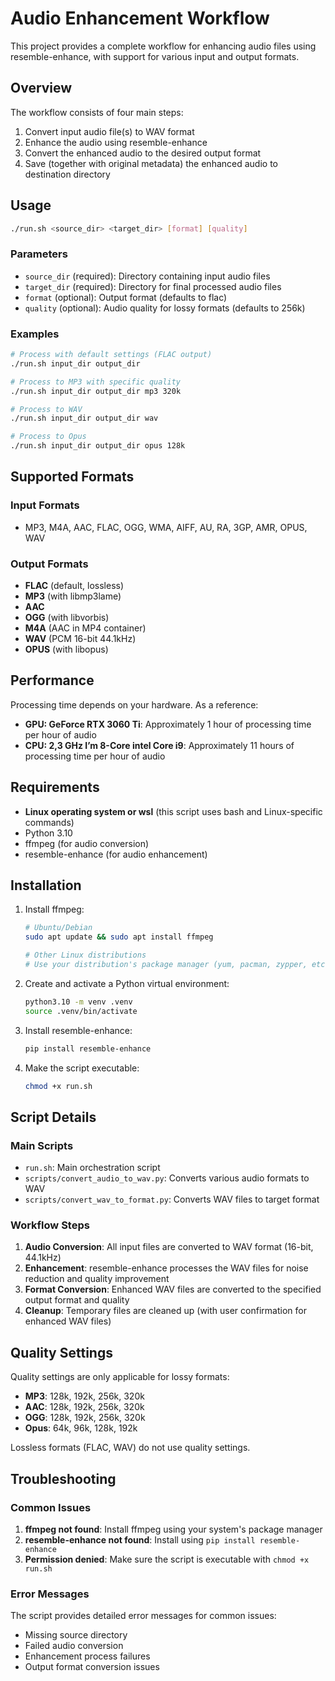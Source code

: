 # Audio Enhancement Workflow

This project provides a complete workflow for enhancing audio files using resemble-enhance, with support for various input and output formats.

## Overview

The workflow consists of four main steps:
1. Convert input audio file(s) to WAV format
2. Enhance the audio using resemble-enhance
3. Convert the enhanced audio to the desired output format
4. Save (together with original metadata) the enhanced audio to destination directory

## Usage

```bash
./run.sh <source_dir> <target_dir> [format] [quality]
```

### Parameters

- `source_dir` (required): Directory containing input audio files
- `target_dir` (required): Directory for final processed audio files  
- `format` (optional): Output format (defaults to flac)
- `quality` (optional): Audio quality for lossy formats (defaults to 256k)

### Examples

```bash
# Process with default settings (FLAC output)
./run.sh input_dir output_dir

# Process to MP3 with specific quality
./run.sh input_dir output_dir mp3 320k

# Process to WAV
./run.sh input_dir output_dir wav

# Process to Opus
./run.sh input_dir output_dir opus 128k
```

## Supported Formats

### Input Formats
- MP3, M4A, AAC, FLAC, OGG, WMA, AIFF, AU, RA, 3GP, AMR, OPUS, WAV

### Output Formats
- **FLAC** (default, lossless)
- **MP3** (with libmp3lame)
- **AAC** 
- **OGG** (with libvorbis)
- **M4A** (AAC in MP4 container)
- **WAV** (PCM 16-bit 44.1kHz)
- **OPUS** (with libopus)

## Performance

Processing time depends on your hardware. As a reference:
- **GPU: GeForce RTX 3060 Ti**: Approximately 1 hour of processing time per hour of audio
- **CPU: 2,3 GHz I’m 8-Core intel Core i9**: Approximately 11 hours of processing time per hour of audio

## Requirements

- **Linux operating system or wsl** (this script uses bash and Linux-specific commands)
- Python 3.10
- ffmpeg (for audio conversion)
- resemble-enhance (for audio enhancement)

## Installation

1. Install ffmpeg:
   ```bash
   # Ubuntu/Debian
   sudo apt update && sudo apt install ffmpeg
   
   # Other Linux distributions
   # Use your distribution's package manager (yum, pacman, zypper, etc.)
   ```

2. Create and activate a Python virtual environment:
   ```bash
   python3.10 -m venv .venv
   source .venv/bin/activate
   ```

3. Install resemble-enhance:
   ```bash
   pip install resemble-enhance
   ```

4. Make the script executable:
   ```bash
   chmod +x run.sh
   ```

## Script Details

### Main Scripts

- `run.sh`: Main orchestration script
- `scripts/convert_audio_to_wav.py`: Converts various audio formats to WAV
- `scripts/convert_wav_to_format.py`: Converts WAV files to target format

### Workflow Steps

1. **Audio Conversion**: All input files are converted to WAV format (16-bit, 44.1kHz)
2. **Enhancement**: resemble-enhance processes the WAV files for noise reduction and quality improvement
3. **Format Conversion**: Enhanced WAV files are converted to the specified output format and quality
4. **Cleanup**: Temporary files are cleaned up (with user confirmation for enhanced WAV files)

## Quality Settings

Quality settings are only applicable for lossy formats:
- **MP3**: 128k, 192k, 256k, 320k
- **AAC**: 128k, 192k, 256k, 320k  
- **OGG**: 128k, 192k, 256k, 320k
- **Opus**: 64k, 96k, 128k, 192k

Lossless formats (FLAC, WAV) do not use quality settings.

## Troubleshooting

### Common Issues

1. **ffmpeg not found**: Install ffmpeg using your system's package manager
2. **resemble-enhance not found**: Install using `pip install resemble-enhance`
3. **Permission denied**: Make sure the script is executable with `chmod +x run.sh`

### Error Messages

The script provides detailed error messages for common issues:
- Missing source directory
- Failed audio conversion
- Enhancement process failures
- Output format conversion issues
